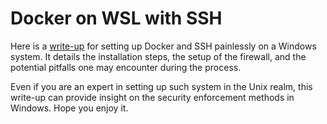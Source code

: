 # Docker on WSL with SSH

Here is a [write-up][writeup] for setting up Docker and SSH painlessly on a
Windows system. It details the installation steps, the setup of the firewall,
and the potential pitfalls one may encounter during the process.

Even if you are an expert in setting up such system in the Unix realm, this
write-up can provide insight on the security enforcement methods in Windows.
Hope you enjoy it.

[writeup]: /codedump/docker-wsl-ssh.md.html
